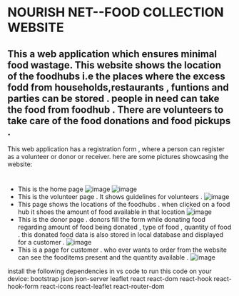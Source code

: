 # NOURISH NET--FOOD COLLECTION WEBSITE


## This a web application which ensures minimal food wastage. This website shows the location of the foodhubs i.e the places where the excess fodd from households,restaurants , funtions and parties can be stored . people in need can take the food from foodhub . There are volunteers to take care of the food donations and food pickups . 
This web application has a registration form , where a person can register as a volunteer or donor or receiver.
here are some pictures showcasing the website:
#
- This is the home page 
![image](https://github.com/user-attachments/assets/3299abe1-0d23-4828-973a-771db36ec2e1)
![image](https://github.com/user-attachments/assets/f6cab5c2-ecfc-4791-b2ae-581984323b6a)
- This is the volunteer page . It shows guidelines for volunteers .
![image](https://github.com/user-attachments/assets/f6d8aecd-eedc-4f5a-95dd-8da253b2e680)
- This page shows the locations of the foodhubs . when clicked on a food hub it shoes the amount of food available in that location
![image](https://github.com/user-attachments/assets/de919c45-6359-403b-aa6a-1796f9a4442d)
- This is the donor page . donors fill the form while donating food  regarding amount of food being donated , type of food , quantity of food  .
this donated food data is also stored in local database and displayed for a customer .
![image](https://github.com/user-attachments/assets/9b25e7ea-3fb0-4957-87b4-a03c78be6a1f)
- This is a page for customer . who ever wants to order from the website can see the fooditems present and the quantity available . 
![image](https://github.com/user-attachments/assets/33c619df-2114-4895-95c3-9c09bc96a5f0)


install the following dependencies in vs code to run this code on your device:
bootstrap
json
json-server
leaflet
react
react-dom
react-hook
react-hook-form
react-icons
react-leaflet
react-router-dom
